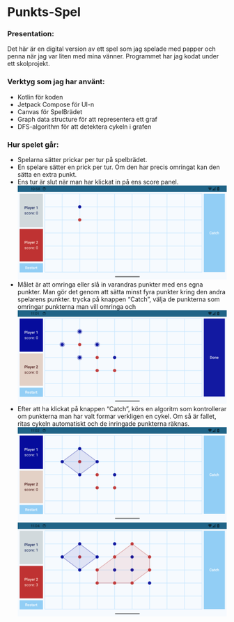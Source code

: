 # Punkts-Spel

### Presentation: 
Det här är en digital version av ett spel som jag spelade med papper och penna när jag var liten med mina vänner. 
Programmet har jag kodat under ett skolprojekt.

### Verktyg som jag har använt:
- Kotlin för koden
- Jetpack Compose för UI-n
- Canvas för SpelBrädet
- Graph data structure för att representera ett graf
- DFS-algorithm för att detektera cykeln i grafen

### Hur spelet går:
- Spelarna sätter prickar per tur på spelbrädet.
- En spelare sätter en prick per tur. Om den har precis omringat kan den sätta en extra punkt.
- Ens tur är slut när man har klickat in på ens score panel.</br>
![Punkt sättning.](assets/main-screen-with-two-dots.png)
- Målet är att omringa eller slå in varandras punkter med ens egna punkter. 
  Man gör det genom att sätta  minst fyra punkter kring den andra spelarens punkter. 
  trycka på knappen “Catch”, välja de punkterna som omringar punkterna man vill omringa och </br>
![Catching](assets/about-to-catch.png)
- Efter att ha klickat på knappen “Catch”, körs en algoritm som kontrollerar om punkterna man har valt formar verkligen en cykel.
  Om så är fallet, ritas cykeln automatiskt och de inringade punkterna räknas.</br>
 ![Done Catching 1](assets/has-caught.png)
 ![Done Catching 2](assets/multi-dots-caught.png)

